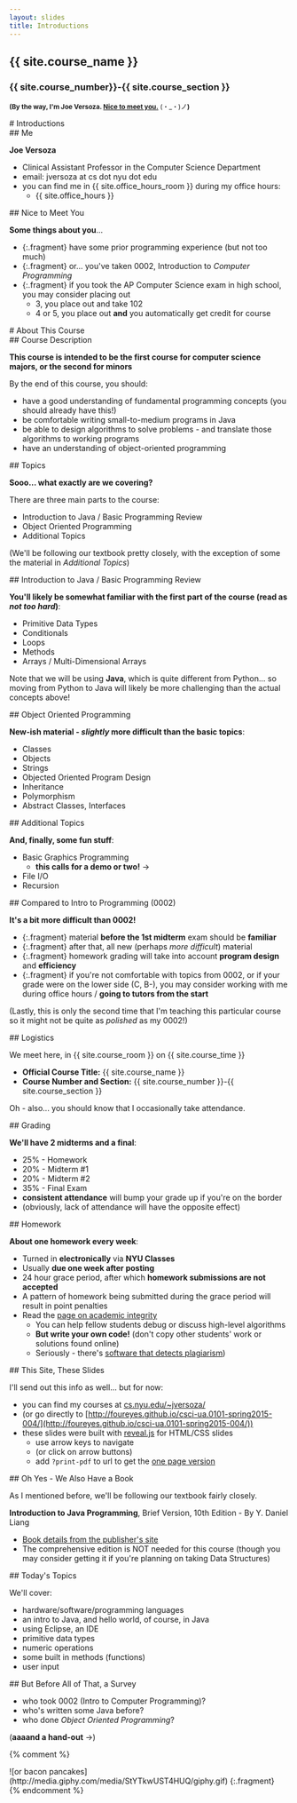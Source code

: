 ```yaml
---
layout: slides
title: Introductions
---
```

<section markdown="block" class="intro-slide">

# {{ site.course_name }}

### {{ site.course_number}}-{{ site.course_section }}

<p>
<small>
	<strong>(By the way, I'm Joe Versoza. <a href="http://emojicons.com/funfunfunfun">Nice to meet you.</a></strong> (・_・)ノ<strong>)</strong>
</small>
</p>
</section>

<section markdown="block">
# Introductions

</section>
<section markdown="block">
## Me 

__Joe Versoza__

* Clinical Assistant Professor in the Computer Science Department
* email: jversoza at cs dot nyu dot edu
* you can find me in {{ site.office_hours_room }} during my office hours: 
	* {{ site.office_hours }}

</section>
<section markdown="block">
## Nice to Meet You

__Some things about you__...

* {:.fragment} have some prior programming experience (but not too much)
* {:.fragment} or... you've taken 0002, Introduction to _Computer Programming_
* {:.fragment} if you took the AP Computer Science exam in high school, you may consider placing out
	* 3, you place out and take 102
	* 4 or 5, you place out __and__ you automatically get credit for course


</section>

<section markdown="block">
# About This Course 

</section>
<section markdown="block">
## Course Description

__This course is intended to be the first course for computer science majors, or the second for minors__

By the end of this course, you should:

* have a good understanding of fundamental programming concepts (you should already have this!)
* be comfortable writing small-to-medium programs in Java
* be able to design algorithms to solve problems - and translate those algorithms to working programs
* have an understanding of object-oriented programming
</section>

<section markdown="block">
## Topics

__Sooo... what exactly are we covering?__

There are three main parts to the course:

* Introduction to Java / Basic Programming Review
* Object Oriented Programming
* Additional Topics

(We'll be following our textbook pretty closely, with the exception of some the material in _Additional Topics_)

</section>

<section markdown="block">
## Introduction to Java / Basic Programming Review

__You'll likely be somewhat familiar with the first part of the course (read as _not too hard_)__:

* Primitive Data Types
* Conditionals
* Loops
* Methods
* Arrays / Multi-Dimensional Arrays

Note that we will be using __Java__, which is quite different from Python... so moving from Python to Java will likely be more challenging than the actual concepts above!

</section>

<section markdown="block">
## Object Oriented Programming 

__New-ish material - _slightly_ more difficult than the basic topics__:

* Classes
* Objects
* Strings
* Objected Oriented Program Design
* Inheritance
* Polymorphism
* Abstract Classes, Interfaces

</section>

<section markdown="block">
## Additional Topics 

__And, finally, some fun stuff__:

* Basic Graphics Programming
	* __this calls for a demo or two!__ &rarr;
* File I/O
* Recursion
</section>

<section markdown="block">
## Compared to Intro to Programming (0002)

__It's a bit more difficult than 0002!__

* {:.fragment} material __before the 1st midterm__ exam should be __familiar__ 
* {:.fragment} after that, all new (perhaps _more difficult_) material
* {:.fragment} homework grading will take into account __program design__ and __efficiency__
* {:.fragment} if you're not comfortable with topics from 0002, or if your grade were on the lower side (C, B-), you may consider working with me during office hours / __going to tutors from the start__

<span class="fragment">(Lastly, this is only the second time that I'm teaching this particular course so it might not be quite as _polished_ as my 0002!)</span>
</section>

<section markdown="block">
## Logistics

We meet here, in {{ site.course_room }} on {{ site.course_time }}

* __Official Course Title:__ {{ site.course_name }}
* __Course Number and Section:__ {{ site.course_number }}-{{ site.course_section }}

<span class="fragment">Oh - also... you should know that I occasionally take attendance.</span>
</section>

<section markdown="block">
## Grading

__We'll have 2 midterms and a final__:

* 25% - Homework
* 20% - Midterm #1
* 20% - Midterm #2
* 35% - Final Exam
* __consistent attendance__ will bump your grade up if you're on the border
* (obviously, lack of attendance will have the opposite effect)

</section>

<section markdown="block">
## Homework

__About one homework every week__:

* Turned in __electronically__ via __NYU Classes__
* Usually __due one week after posting__
* 24 hour grace period, after which __homework submissions are not accepted__ 
* A pattern of homework being submitted during the grace period will result in point penalties
* Read the [page on academic integrity](http://www.cs.nyu.edu/webapps/content/academic/undergrad/academic_integrity)
	* You can help fellow students debug or discuss high-level algorithms
	* __But write your own code!__ (don't copy other students' work or solutions found online)
	* Seriously - there's [software that detects plagiarism](http://theory.stanford.edu/~aiken/moss/))

</section>

<section markdown="block">
## This Site, These Slides

I'll send out this info as well... but for now:

* you can find my courses at [cs.nyu.edu/~jversoza/](http://cs.nyu.edu/~jversoza/)
* (or go directly to [http://foureyes.github.io/csci-ua.0101-spring2015-004/](http://foureyes.github.io/csci-ua.0101-spring2015-004/))
* these slides were built with [reveal.js](http://revealjs.com/) for HTML/CSS slides
	* use arrow keys to navigate
	* (or click on arrow buttons)
	* add <code>?print-pdf</code> to url to get the [one page version](intro.html?print-pdf)
</section>

<section markdown="block">
## Oh Yes - We Also Have a Book

As I mentioned before, we'll be following our textbook fairly closely.

__Introduction to Java Programming__, Brief Version, 10th Edition - By Y. Daniel Liang

* [Book details from the publisher's site](http://www.pearsonhighered.com/cs-resources/products/product.html#product,isbn=0133813487)
* The comprehensive edition is NOT needed for this course (though you may consider getting it if you're planning on taking Data Structures)
</section>

<section markdown="block">
## Today's Topics

We'll cover:

* hardware/software/programming languages
* an intro to Java, and hello world, of course, in Java
* using Eclipse, an IDE
* primitive data types
* numeric operations
* some built in methods (functions)
* user input
</section>

<section markdown="block">
## But Before All of That, a Survey

* who took 0002 (Intro to Computer Programming)?
* who's written some Java before?
* who done _Object Oriented Programming_?

(__aaaand a hand-out__ &rarr;)

</section>

{% comment %}
<div markdown="block" class="img">
![or bacon pancakes](http://media.giphy.com/media/StYTkwUST4HUQ/giphy.gif)
{:.fragment}
</div>
{% endcomment %}
